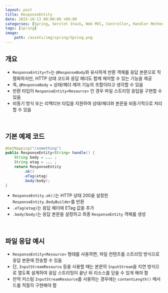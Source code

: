 ```yaml
---
layout: post
title: ResponseEntity
date: 2025-10-13 09:00:00 +09:00
categories: [Spring, Servlet Stack, Web MVC, Controller, Handler Method]
tags: [spring]
image:
    path: /assets/img/spring/Spring.png
---
```


## 개요

- `ResponseEntity<T>`는 `@ResponseBody`와 유사하게 반환 객체를 응답 본문으로 직렬화하지만, HTTP 상태 코드와 응답 헤더도 함께 제어할 수 있는 기능을 제공
- 즉, `@ResponseBody` + 상태/헤더 제어 기능의 조합이라고 생각할 수 있음
- 반환 타입이 `ResponseEntity<Resource>` 인 경우 파일 스트리밍 응답을 구현할 수 있음
- 비동기 방식 또는 리액티브 타입을 지원하여 상태/헤더와 본문을 비동기적으로 처리 할 수 있음

<br>


## 기본 예제 코드

```java
@GetMapping("/something")
public ResponseEntity<String> handle() {
    String body = ... ;
    String etag = ... ;
    return ResponseEntity
        .ok()
        .eTag(etag)
        .body(body);
}
```

- `ResponseEntity.ok()`는 HTTP 상태 200을 설정한 `ResponseEntity.BodyBuilder`를 반환
- `.eTag(etag)`는 응답 헤더에 ETag 값을 추가
- `.body(body)`는 응답 본문을 설정하고 최종 `ResponseEntity` 객체를 생성

<br>

## 파일 응답 예시

- `ResponseEntity<Resource>` 형태를 사용하면, 파일 컨텐츠를 스트리밍 방식으로 응답 본문에 전송할 수 있음
- 단, `InputStreamResource` 등을 사용할 때는 본문의 `InputStream`을 지연 방식으로 열도록 설계하여 응답 스트리밍이 끝난 뒤 리소스를 닫을 수 있게 해야 함
- 만약 커스텀 `InputStreamResource`를 사용하는 경우에는 `contentLength()` 메서드를 적절히 구현해야 함

<br>